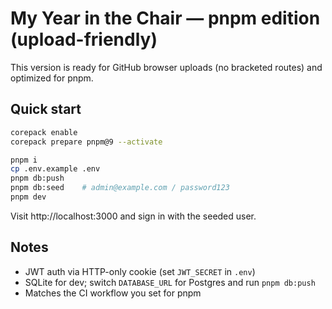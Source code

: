 # My Year in the Chair — pnpm edition (upload-friendly)

This version is ready for GitHub browser uploads (no bracketed routes) and optimized for pnpm.

## Quick start
```bash
corepack enable
corepack prepare pnpm@9 --activate

pnpm i
cp .env.example .env
pnpm db:push
pnpm db:seed    # admin@example.com / password123
pnpm dev
```

Visit http://localhost:3000 and sign in with the seeded user.

## Notes
- JWT auth via HTTP-only cookie (set `JWT_SECRET` in `.env`)
- SQLite for dev; switch `DATABASE_URL` for Postgres and run `pnpm db:push`
- Matches the CI workflow you set for pnpm
